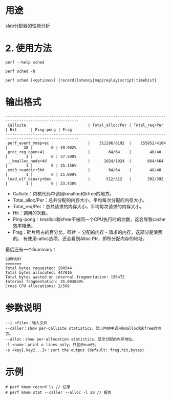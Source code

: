 
# 用途

slab分配器的性能分析

# 2. 使用方法


```
perf --help sched
```

```
perf sched -h
```

```
perf sched [<options>] {record|latency|map|replay|script|timehist}
```

# 输出格式

```
------------------------------------------------------------------------------------------------------
 Callsite                           | Total_alloc/Per | Total_req/Per   | Hit      | Ping-pong | Frag
------------------------------------------------------------------------------------------------------
 perf_event_mmap+ec                 |    311296/8192  |    155952/4104  |       38 |        0 | 49.902%
 proc_reg_open+41                   |        64/64    |        40/40    |        1 |        0 | 37.500%
 __kmalloc_node+4d                  |      1024/1024  |       664/664   |        1 |        0 | 35.156%
 ext3_readdir+5bd                   |        64/64    |        48/48    |        1 |        0 | 25.000%
 load_elf_binary+8ec                |       512/512   |       392/392   |        1 |        0 | 23.438%
```

* Callsite：内核代码中调用kmalloc和kfree的地方。
* Total_alloc/Per：总共分配的内存大小，平均每次分配的内存大小。
* Total_req/Per：总共请求的内存大小，平均每次请求的内存大小。
* Hit：调用的次数。
* Ping-pong：kmalloc和kfree不被同一个CPU执行时的次数，这会导致cache效率降低。
* Frag：碎片所占的百分比，碎片 = 分配的内存 - 请求的内存，这部分是浪费的。
有使用–alloc选项，还会看到Alloc Ptr，即所分配内存的地址。

最后还有一个Summary：

```
SUMMARY
=======
Total bytes requested: 290544
Total bytes allocated: 447016
Total bytes wasted on internal fragmentation: 156472
Internal fragmentation: 35.003669%
Cross CPU allocations: 2/509
```

# 参数说明

```
--i <file>：输入文件
--caller：show per-callsite statistics，显示内核中调用kmalloc和kfree的地方。
--alloc：show per-allocation statistics，显示分配的内存地址。
-l <num>：print n lines only，只显示num行。
-s <key[,key2...]>：sort the output (default: frag,hit,bytes)
```

##


# 示例

```
# perf kmem record ls // 记录
# perf kmem stat --caller --alloc -l 20 // 报告
```


